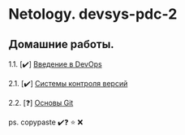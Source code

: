 # Netology. devsys-pdc-2 
## Домашние работы. 

1.1. [✔️] [Введение в DevOps](1.1-intro/README.md)

2.1. [✔️] [Системы контроля версий](2.1-vcs/README.md)

2.2. [❓] [Основы Git](2.2-base/README.md)










ps. copypaste ✔️❓ ⭐ ❌
